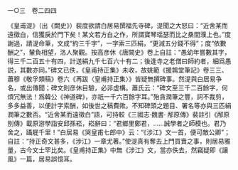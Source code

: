 一○三　卷二四四

《皇甫湜》（出《闕史》）裴度欲請白居易撰福先寺碑，湜聞之大怒曰：“近舍某而遠徵白，信獲戾於門下矣！某文若方白之作，所謂寶琴瑶瑟而比之桑間濮上也。”度謝過，請湜命筆，文成“約三千字”，一字索三匹絹，“更減五分錢不得”；度“依數酬之”，輦負相望，洛人聚觀。按高彦休《唐闕史》卷上自註：“愚幼年嘗數其字，得三千二百五十有四，計送絹九千七百六十有二；後逢寺之老僧曰師約者，細爲愚説，其數亦同。”碑文已佚，《皇甫持正集》未收，故姚範《援鶉堂筆記》卷三三、蕭穆《敬孚類稿》卷六《再跋〈皇甫持正集〉》皆疑無撰碑事。然湜與白居易争名，或出傳聞；碑文則彦休目驗，必非虚構。蕭氏云：“碑文至三千二百餘字，何煩冗無法！爲韓公《神道碑》，亦祇一千六百餘字耳。”殆貪潤筆之豐，詞不裁剪，多多益善，以便計字索酬，如後世之稿費歟。不知碑頭之題目、署名等亦與三匹絹潤筆之數否。“近舍某而遠徵白”語，可持較《三國志·魏書·
邴原傳》裴註引《邴原别傳》載原游學詣安邱孫崧，崧辭曰：“君鄉里鄭君，……誠學者之師模也。君乃舍之，躡屣千里！”白居易《哭皇甫七郎中》云：“《涉江》文一首，便可敵公卿”；自註：“持正奇文甚多，《涉江》一章尤著。”使湜真有奪去上門買賣之事，則居易雅量，古今文士罕比矣。《皇甫持正集》中無《涉江》文，當亦佚去，然竊疑即《讓風》一篇，居易誤憶耳。